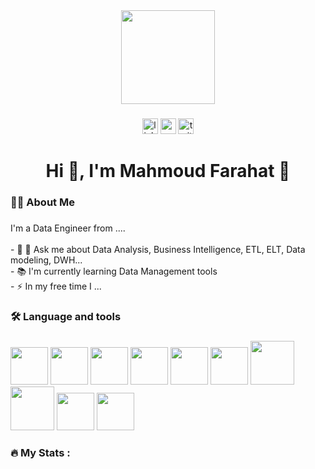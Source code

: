 <div align="center">
  <img height="150" src="https://media.giphy.com/media/M9gbBd9nbDrOTu1Mqx/giphy.gif"  />
</div>

###

<div align="center">
  <img src="https://img.shields.io/static/v1?message=LinkedIn&logo=linkedin&label=&color=0077B5&logoColor=white&labelColor=&style=for-the-badge" height="25" alt="linkedin logo"  />
  <img src="https://img.shields.io/static/v1?message=Youtube&logo=youtube&label=&color=FF0000&logoColor=white&labelColor=&style=for-the-badge" height="25" alt="youtube logo"  />
  <img src="https://img.shields.io/static/v1?message=Twitter&logo=twitter&label=&color=1DA1F2&logoColor=white&labelColor=&style=for-the-badge" height="25" alt="twitter logo"  />
</div>

###

<h1 align="center">Hi 👋, I'm Mahmoud Farahat
👋</h1>

###

<h3 align="left">👩‍💻  About Me</h3>

###

<p align="left">I'm a Data Engineer from ....<br><br>- 🔭 💬 Ask me about Data Analysis, Business Intelligence, ETL, ELT, Data modeling, DWH...<br>- 📚 I'm currently learning Data Management tools <br>- ⚡ In my free time I ...</p>

###

<h3 align="left">🛠 Language and tools</h3>

###

<div align="left">
  <img src="https://cdn.jsdelivr.net/gh/devicons/devicon@latest/icons/apacheairflow/apacheairflow-original.svg" height="60"  width="60"  />  
  
  <img src="https://cdn.jsdelivr.net/gh/devicons/devicon@latest/icons/apachespark/apachespark-original-wordmark.svg" height="60"  width="60" />
  
  <img src="https://cdn.jsdelivr.net/gh/devicons/devicon@latest/icons/azuresqldatabase/azuresqldatabase-original.svg" height="60"  width="60"/>

<img src="https://cdn.jsdelivr.net/gh/devicons/devicon@latest/icons/docker/docker-original-wordmark.svg" height="60"  width="60" />

<img src="https://cdn.jsdelivr.net/gh/devicons/devicon@latest/icons/kubernetes/kubernetes-original-wordmark.svg" height="60"  width="60" />

<img src="https://cdn.jsdelivr.net/gh/devicons/devicon@latest/icons/leetcode/leetcode-original-wordmark.svg" height="60"  width="60" />

<img src="https://cdn.jsdelivr.net/gh/devicons/devicon@latest/icons/hadoop/hadoop-original-wordmark.svg" height="70"  width="70"/>

<img src="https://cdn.jsdelivr.net/gh/devicons/devicon@latest/icons/matplotlib/matplotlib-original-wordmark.svg" height="70"  width="70" />

<img src="https://cdn.jsdelivr.net/gh/devicons/devicon@latest/icons/mysql/mysql-original-wordmark.svg" height="60"  width="60" />

<img src="https://cdn.jsdelivr.net/gh/devicons/devicon@latest/icons/numpy/numpy-original-wordmark.svg" height="60"  width="60" />
         
</div>

###

<h3 align="left">🔥   My Stats :</h3>

###
